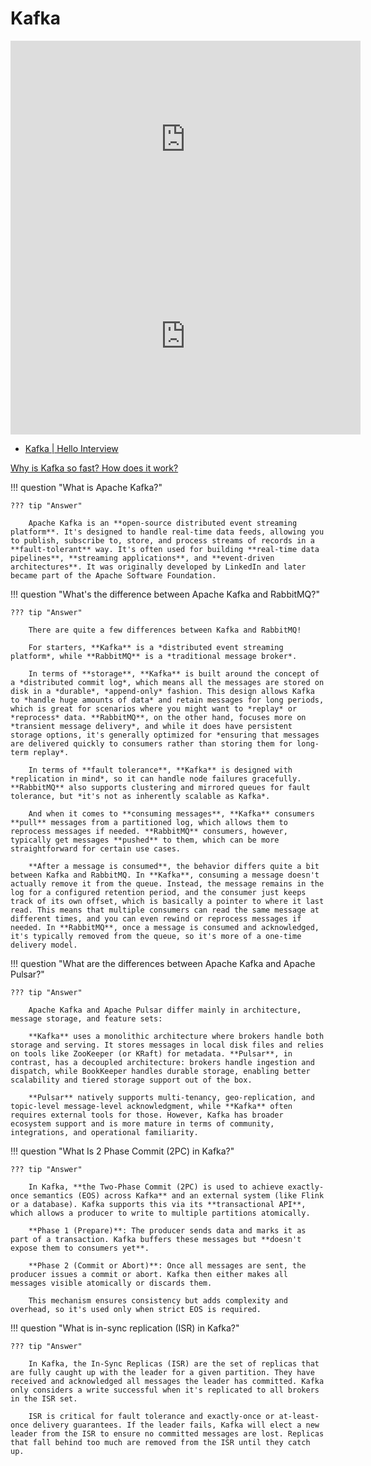 # Kafka

<iframe width="560" height="315" src="https://www.youtube.com/embed/DU8o-OTeoCc?si=RA3p-h8q6szboXDY" title="YouTube video player" frameborder="0" allow="accelerometer; autoplay; clipboard-write; encrypted-media; gyroscope; picture-in-picture; web-share" referrerpolicy="strict-origin-when-cross-origin" allowfullscreen></iframe>

<iframe width="560" height="315" src="https://www.youtube.com/embed/Ajz6dBp_EB4?si=aPS8eQXJjfnBKjW9" title="YouTube video player" frameborder="0" allow="accelerometer; autoplay; clipboard-write; encrypted-media; gyroscope; picture-in-picture; web-share" referrerpolicy="strict-origin-when-cross-origin" allowfullscreen></iframe>

- [Kafka | Hello Interview](https://www.hellointerview.com/learn/system-design/deep-dives/kafka)

[Why is Kafka so fast? How does it work?](https://blog.bytebytego.com/p/why-is-kafka-so-fast-how-does-it)


!!! question "What is Apache Kafka?"

    ??? tip "Answer"

        Apache Kafka is an **open-source distributed event streaming platform**. It's designed to handle real-time data feeds, allowing you to publish, subscribe to, store, and process streams of records in a **fault-tolerant** way. It's often used for building **real-time data pipelines**, **streaming applications**, and **event-driven architectures**. It was originally developed by LinkedIn and later became part of the Apache Software Foundation.


!!! question "What's the difference between Apache Kafka and RabbitMQ?"

    ??? tip "Answer"

        There are quite a few differences between Kafka and RabbitMQ!

        For starters, **Kafka** is a *distributed event streaming platform*, while **RabbitMQ** is a *traditional message broker*.

        In terms of **storage**, **Kafka** is built around the concept of a *distributed commit log*, which means all the messages are stored on disk in a *durable*, *append-only* fashion. This design allows Kafka to *handle huge amounts of data* and retain messages for long periods, which is great for scenarios where you might want to *replay* or *reprocess* data. **RabbitMQ**, on the other hand, focuses more on *transient message delivery*, and while it does have persistent storage options, it's generally optimized for *ensuring that messages are delivered quickly to consumers rather than storing them for long-term replay*.

        In terms of **fault tolerance**, **Kafka** is designed with *replication in mind*, so it can handle node failures gracefully. **RabbitMQ** also supports clustering and mirrored queues for fault tolerance, but *it's not as inherently scalable as Kafka*.

        And when it comes to **consuming messages**, **Kafka** consumers **pull** messages from a partitioned log, which allows them to reprocess messages if needed. **RabbitMQ** consumers, however, typically get messages **pushed** to them, which can be more straightforward for certain use cases.

        **After a message is consumed**, the behavior differs quite a bit between Kafka and RabbitMQ. In **Kafka**, consuming a message doesn't actually remove it from the queue. Instead, the message remains in the log for a configured retention period, and the consumer just keeps track of its own offset, which is basically a pointer to where it last read. This means that multiple consumers can read the same message at different times, and you can even rewind or reprocess messages if needed. In **RabbitMQ**, once a message is consumed and acknowledged, it's typically removed from the queue, so it's more of a one-time delivery model.

!!! question "What are the differences between Apache Kafka and Apache Pulsar?"

    ??? tip "Answer"

        Apache Kafka and Apache Pulsar differ mainly in architecture, message storage, and feature sets:

        **Kafka** uses a monolithic architecture where brokers handle both storage and serving. It stores messages in local disk files and relies on tools like ZooKeeper (or KRaft) for metadata. **Pulsar**, in contrast, has a decoupled architecture: brokers handle ingestion and dispatch, while BookKeeper handles durable storage, enabling better scalability and tiered storage support out of the box.

        **Pulsar** natively supports multi-tenancy, geo-replication, and topic-level message-level acknowledgment, while **Kafka** often requires external tools for those. However, Kafka has broader ecosystem support and is more mature in terms of community, integrations, and operational familiarity.

!!! question "What Is 2 Phase Commit (2PC) in Kafka?"

    ??? tip "Answer"

        In Kafka, **the Two-Phase Commit (2PC) is used to achieve exactly-once semantics (EOS) across Kafka** and an external system (like Flink or a database). Kafka supports this via its **transactional API**, which allows a producer to write to multiple partitions atomically.

        **Phase 1 (Prepare)**: The producer sends data and marks it as part of a transaction. Kafka buffers these messages but **doesn't expose them to consumers yet**.

        **Phase 2 (Commit or Abort)**: Once all messages are sent, the producer issues a commit or abort. Kafka then either makes all messages visible atomically or discards them.

        This mechanism ensures consistency but adds complexity and overhead, so it's used only when strict EOS is required.

!!! question "What is in-sync replication (ISR) in Kafka?"

    ??? tip "Answer"

        In Kafka, the In-Sync Replicas (ISR) are the set of replicas that are fully caught up with the leader for a given partition. They have received and acknowledged all messages the leader has committed. Kafka only considers a write successful when it's replicated to all brokers in the ISR set.

        ISR is critical for fault tolerance and exactly-once or at-least-once delivery guarantees. If the leader fails, Kafka will elect a new leader from the ISR to ensure no committed messages are lost. Replicas that fall behind too much are removed from the ISR until they catch up.